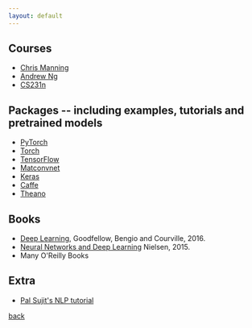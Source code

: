 ```yaml
---
layout: default
---
```


## Courses
- [Chris Manning](http://web.stanford.edu/class/cs224n/)
- [Andrew Ng](http://deeplearning.ai)
- [CS231n](http://cs231n.github.io)

## Packages -- including examples, tutorials and pretrained models
- [PyTorch](http://pytorch.org/)
- [Torch](http://torch.ch/)
- [TensorFlow](https://www.tensorflow.org/)
- [Matconvnet](http://www.vlfeat.org/matconvnet/)
- [Keras](https://keras.io/)
- [Caffe](http://caffe.berkeleyvision.org/)
- [Theano](http://www.deeplearning.net/software/theano/)

## Books
- [Deep Learning](http://www.deeplearningbook.org/), Goodfellow, Bengio and Courville, 2016. 
- [Neural Networks and Deep Learning](http://neuralnetworksanddeeplearning.com) Nielsen, 2015.
- Many O'Reilly Books

## Extra
- [Pal Sujit's NLP tutorial](https://github.com/sujitpal/eeap-examples)

[back](./)
